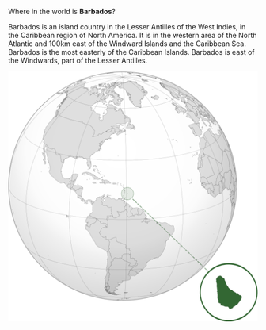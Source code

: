 Where in the world is **Barbados**?
<!--question-->
Barbados is an island country in the Lesser Antilles of the West Indies, in the Caribbean region of North America. It is in the western area of the North Atlantic and 100km east of the Windward Islands and the Caribbean Sea. Barbados is the most easterly of the Caribbean Islands. Barbados is east of the Windwards, part of the Lesser Antilles.

![Map of Barbados](images/BRB_orthographic.svg)